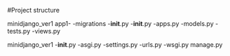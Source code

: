 #Project structure

minidjango_ver1
  app1-
     -migrations
        -__init__.py
     -__init__.py
     -apps.py
     -models.py
     -tests.py
     -views.py

  minidjango_ver1
     -__init__.py
     -asgi.py
     -settings.py
     -urls.py
     -wsgi.py
  manage.py
